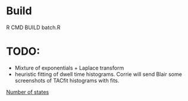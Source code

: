 # Build
R CMD BUILD batch.R


# TODO: 

- Mixture of exponentials + Laplace transform
- heuristic fitting of dwell time histograms.  Corrie will send Blair some
screenshots of TACfit histograms with fits.


[Number of states](https://www.researchgate.net/post/What_are_good_methods_for_fitting_a_sum_of_exponentials_to_data_without_an_initial_guess)
